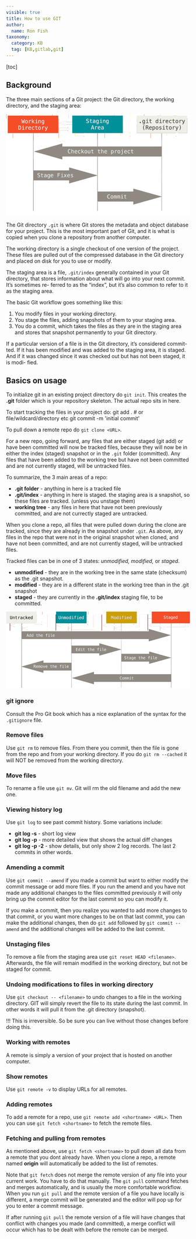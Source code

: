 ```yaml
---
visible: true
title: How to use GIT
author:
  name: Ron Fish
taxonomy:
  category: KB
  tag: [KB,gitlab,git]
---
```

[toc]

## Background

The three main sections of a Git project: the Git directory, the
working directory, and the staging area:

![](./3sections.png)

The Git directory `.git` is where Git stores the metadata and object database for
your project. This is the most important part of Git, and it is what is copied
when you clone a repository from another computer.

The working directory is a single checkout of one version of the project.
These files are pulled out of the compressed database in the Git directory and
placed on disk for you to use or modify.

The staging area is a file, `.git/index` generally contained in your Git directory, that
stores information about what will go into your next commit. It’s sometimes re-
ferred to as the “index”, but it’s also common to refer to it as the staging area.

The basic Git workflow goes something like this:

1. You modify files in your working directory.
2. You stage the files, adding snapshots of them to your staging area.
3. You do a commit, which takes the files as they are in the staging area and
stores that snapshot permanently to your Git directory.

If a particular version of a file is in the Git directory, it’s considered commit-
ted. If it has been modified and was added to the staging area, it is staged. And
if it was changed since it was checked out but has not been staged, it is modi-
fied.

## Basics on usage

To initialize git in an existing project directory do `git init`. This creates the **.git** folder which is your repository skeleton. The actual repo sits in here.  

To start tracking the files in your project do:
    git add .  # or file/wildcard/directory etc
    git commit -m 'initial commit'

To pull down a remote repo do `git clone <URL>`.

For a new repo, going forward, any files that are either staged (git add) or have been committed will now be tracked files, because they will now be in either the index (staged) snapshot or in the `.git` folder (committed). Any files that have been added to the working tree but have not been committed and are not currently staged, will be untracked files.

To summarize, the 3 main areas of a repo:

- **.git folder** - anything in here is a tracked file
- **.git/index** - anything in here is staged. the staging area is a snapshot, so these files are tracked. (unless you unstage them)
- **working tree** - any files in here that have not been previously committed, and are not currectly staged are untracked.

When you clone a repo, all files that were pulled down during the clone are tracked, since they are already in the snapshot under `.git`. As above, any files in the repo that were not in the original snapshot when cloned, and have not been committed, and are not currently staged, will be untracked files.

Tracked files can be in one of 3 states:  *unmodified, modified,* or *staged*.
- **unmodified** - they are in the working tree in the same state (checksum) as the .git snapshot.
- **modified** - they are in a different state in the working tree than in the .git snapshot
- **staged** - they are currently in the **.git/index** staging file, to be committed.

![](./tracked-states.png)

### git ignore

Consult the Pro Git book which has a nice explanation of the syntax for the `.gitignore` file.

### Remove files

Use `git rm` to remove files. From there you commit, then the file is gone from the repo and from your working directory. If you do `git rm --cached` it will NOT be removed from the working directory. 

### Move files

To rename a file use `git mv`. Git will rm the old filename and add the new one.

### Viewing history log

Use `git log` to see past commit history. Some variations include:
- **git log -s** - short log view
- **git log -p** - more detailed view that shows the actual diff changes
- **git log -p -2** - show details, but only show 2 log records. The last 2 commits in other words.

### Amending a commit

Use `git commit --amend` if you made a commit but want to either modify the commit message or add more files. If you run the amend and you have not made any additional changes to the files committed previously it will only bring up the commit editor for the last commit so you can modify it.

If you make a commit, then you realize you wanted to add more changes to that commit, or you want more changes to be on that last commit, you can make the additional changes, then do `git add` followed by `git commit --amend` and the additional changes will be added to the last commit.

### Unstaging files

To remove a file from the staging area use `git reset HEAD <filename>`. Afterwards, the file will remain modified in the working directory, but not be staged for commit.

### Undoing modifications to files in working directory

Use `git checkout -- <filename>` to undo changes to a file in the working directory. GIT will simply revert the file to its state during the last commit. In other words it will pull it from the .git directory (snapshot).

!!! This is irreversible. So be sure you can live without those changes before doing this.

### Working with remotes

A remote is simply a version of your project that is hosted on another computer. 

### Show remotes

Use `git remote -v` to display URLs for all remotes.

### Adding remotes

To add a remote for a repo, use `git remote add <shortname> <URL>`. Then you can use `git fetch <shortname>` to fetch the remote files.

### Fetching and pulling from remotes

As mentioned above, use `git fetch <shortname>` to pull down all data from a remote that you dont already have. 
When you clone a repo, a remote named **origin** will automatically be added to the list of remotes.

Note that `git fetch` does not merge the remote version of any file into your current work. You have to do that manually. The `git pull` command fetches and merges automatically, and is usually the more comfortable workflow. When you run `git pull` and the remote version of a file you have locally is different, a merge commit will be generated and the editor will pop up for you to enter a commit message.

If after running `git pull` the remote version of a file will have changes that conflict with changes you made (and committed), a merge conflict will occur which has to be dealt with before the remote can be merged.


